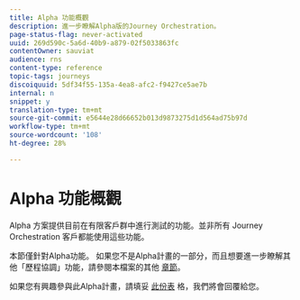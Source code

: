 ```yaml
---
title: Alpha 功能概觀
description: 進一步瞭解Alpha版的Journey Orchestration。
page-status-flag: never-activated
uuid: 269d590c-5a6d-40b9-a879-02f5033863fc
contentOwner: sauviat
audience: rns
content-type: reference
topic-tags: journeys
discoiquuid: 5df34f55-135a-4ea8-afc2-f9427ce5ae7b
internal: n
snippet: y
translation-type: tm+mt
source-git-commit: e5644e28d66652b013d9873275d1d564ad75b97d
workflow-type: tm+mt
source-wordcount: '108'
ht-degree: 28%

---
```



# Alpha 功能概觀

Alpha 方案提供目前在有限客戶群中進行測試的功能。並非所有 Journey Orchestration 客戶都能使用這些功能。

本節僅針對Alpha功能。 如果您不是Alpha計畫的一部分，而且想要進一步瞭解其他「歷程協調」功能，請參閱本檔案的其他 [章節](../../journey-orchestration-home.md)。

如果您有興趣參與此Alpha計畫，請填妥 [此份表](https://forms.office.com/Pages/ResponsePage.aspx?id=Wht7-jR7h0OUrtLBeN7O4RuhNDklrkhHrsBisppjRThURDJTTUxWSTBJQU1OSTBTVjMwUDRIQURDNS4u) 格，我們將會回覆給您。


